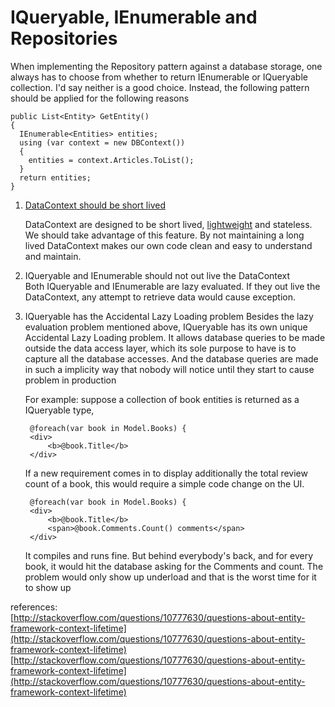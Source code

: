 # IQueryable, IEnumerable and Repositories #

When implementing the Repository pattern against a database storage, one always has to choose from whether to return IEnumerable or IQueryable collection. I'd say neither is a good choice. Instead, the following pattern should be applied for the following reasons
  

    public List<Entity> GetEntity()  
    {  
      IEnumerable<Entities> entities;  
      using (var context = new DBContext())  
      {    
        entities = context.Articles.ToList();  
      }  
      return entities;  
    }  


1. [DataContext should be short lived](https://blogs.msdn.microsoft.com/dinesh.kulkarni/2008/04/28/lifetime-of-a-linq-to-sql-datacontext/ "DataContext should be short lived")  

    DataContext are designed to be short lived, [lightweight](https://msdn.microsoft.com/en-us/library/system.data.linq.datacontext.aspx#0cb87d0d-0981-48f1-ab1a-6fc0fdfa5e9f_c "MSDN") and stateless. We should take advantage of this feature. By not maintaining a long lived DataContext makes our own code clean and easy to understand and maintain.
2. IQueryable and IEnumerable should not out live the DataContext   
    Both IQueryable and IEnumerable are lazy evaluated. If they out live the DataContext, any attempt to retrieve data would cause exception.


3. IQueryable has the Accidental Lazy Loading problem
    Besides the lazy evaluation problem mentioned above, IQueryable has its own unique Accidental Lazy Loading problem. It allows database queries to be made outside the data access layer, which its sole purpose to have is to capture all the database accesses. And the database queries are made in such a implicity way that nobody will notice until they start to cause problem in production
    
    For example: suppose a collection of book entities is returned as a IQueryable type,


        @foreach(var book in Model.Books) {
        <div>
            <b>@book.Title</b>
        </div>

    If a new requirement comes in to display additionally the total review count of a book, this would require a simple code change on the UI.

        @foreach(var book in Model.Books) {
        <div>
            <b>@book.Title</b>
            <span>@book.Comments.Count() comments</span>
        </div>


    It compiles and runs fine. But behind everybody's back, and for every book, it would hit the database asking for the Comments and count. The problem would only show up underload and that is the worst time for it to show up



references:  
[http://stackoverflow.com/questions/10777630/questions-about-entity-framework-context-lifetime](http://stackoverflow.com/questions/10777630/questions-about-entity-framework-context-lifetime)
[http://stackoverflow.com/questions/10777630/questions-about-entity-framework-context-lifetime](http://stackoverflow.com/questions/10777630/questions-about-entity-framework-context-lifetime)
